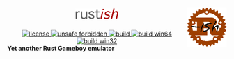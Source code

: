 <div>
  <img alt="logo" src="https://raw.githubusercontent.com/griffi-gh/rustish/master/.assets/logo.png" border="0" width="92.1" height="92.1" align="right">
  <!--HEADER-->
  <h1 align="center">
    <img alt="rustish" src="https://raw.githubusercontent.com/griffi-gh/rustish/master/.assets/rustish.png" border="0" height="24">
  </h1>
  <!--BADGES-->
  <div align="center">
    <a href="https://github.com/griffi-gh/rustish/blob/master/LICENSE">
      <img alt="license" src="https://shields.io/github/license/griffi-gh/rustish " border="0">
    </a>
    <a href="https://github.com/rust-secure-code/safety-dance/">
      <img alt="unsafe forbidden" src="https://img.shields.io/badge/unsafe-forbidden-success.svg" border="0">
    </a>
    <a href="https://github.com/griffi-gh/rustish/actions">
      <img alt="build" src="https://shields.io/github/workflow/status/griffi-gh/rustish/Build" border="0">
    </a>
    <a href="https://nightly.link/griffi-gh/rustish/workflows/build/master/release-win64.zip">
      <img alt="build win64" src="https://img.shields.io/badge/build-win64-blue" border="0">
    </a>
    <a href="https://nightly.link/griffi-gh/rustish/workflows/build/master/release-lin64.zip">
      <img alt="build win32" src="https://img.shields.io/badge/build-lin64-blue" border="0">
    </a>
  </div>
</div>
<b>Yet another Rust Gameboy emulator</b>
